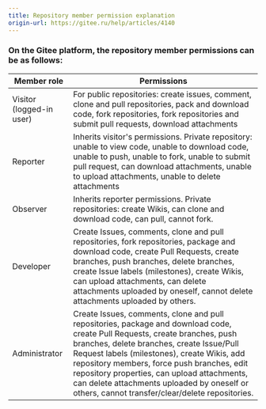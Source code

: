 ```yaml
---
title: Repository member permission explanation
origin-url: https://gitee.ru/help/articles/4140
---
```


### **On the Gitee platform, the repository member permissions can be as follows:**

| Member role | Permissions |
|----------|------------------------------------------------------------------------------------------------------------------------------------------------------------------|
| Visitor (logged-in user) | For public repositories: create issues, comment, clone and pull repositories, pack and download code, fork repositories, fork repositories and submit pull requests, download attachments |
| Reporter | Inherits visitor's permissions. Private repository: unable to view code, unable to download code, unable to push, unable to fork, unable to submit pull request, can download attachments, unable to upload attachments, unable to delete attachments |
| Observer | Inherits reporter permissions. Private repositories: create Wikis, can clone and download code, can pull, cannot fork. |
| Developer | Create Issues, comments, clone and pull repositories, fork repositories, package and download code, create Pull Requests, create branches, push branches, delete branches, create Issue labels (milestones), create Wikis, can upload attachments, can delete attachments uploaded by oneself, cannot delete attachments uploaded by others. |
| Administrator | Create Issues, comments, clone and pull repositories, package and download code, create Pull Requests, create branches, push branches, delete branches, create Issue/Pull Request labels (milestones), create Wikis, add repository members, force push branches, edit repository properties, can upload attachments, can delete attachments uploaded by oneself or others, cannot transfer/clear/delete repositories. |